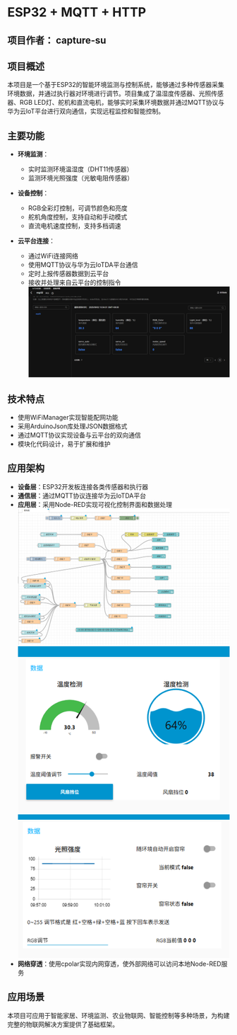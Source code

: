 # ESP32 + MQTT + HTTP
## 项目作者： capture-su
## 项目概述

本项目是一个基于ESP32的智能环境监测与控制系统，能够通过多种传感器采集环境数据，并通过执行器对环境进行调节。项目集成了温湿度传感器、光照传感器、RGB LED灯、舵机和直流电机，能够实时采集环境数据并通过MQTT协议与华为云IoT平台进行双向通信，实现远程监控和智能控制。

## 主要功能

- **环境监测**：
  - 实时监测环境温湿度（DHT11传感器）
  - 监测环境光照强度（光敏电阻传感器）
  
- **设备控制**：
  - RGB全彩灯控制，可调节颜色和亮度
  - 舵机角度控制，支持自动和手动模式
  - 直流电机速度控制，支持多档调速

- **云平台连接**：
  - 通过WiFi连接网络
  - 使用MQTT协议与华为云IoTDA平台通信
  - 定时上报传感器数据到云平台
  - 接收并处理来自云平台的控制指令
  ![alt text](other/image.png)

## 技术特点

- 使用WiFiManager实现智能配网功能
- 采用ArduinoJson库处理JSON数据格式
- 通过MQTT协议实现设备与云平台的双向通信
- 模块化代码设计，易于扩展和维护

## 应用架构

- **设备层**：ESP32开发板连接各类传感器和执行器
- **通信层**：通过MQTT协议连接华为云IoTDA平台
- **应用层**：采用Node-RED实现可视化控制界面和数据处理
![alt text](other/image-1.png)
![alt text](other/image-2.png)
![alt text](other/image-3.png)
- **网络穿透**：使用cpolar实现内网穿透，使外部网络可以访问本地Node-RED服务



## 应用场景

本项目可应用于智能家居、环境监测、农业物联网、智能控制等多种场景，为构建完整的物联网解决方案提供了基础框架。
</file>





